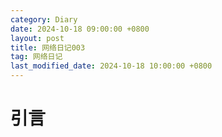 ```yaml
---
category: Diary
date: 2024-10-18 09:00:00 +0800
layout: post
title: 网络日记003
tag: 网络日记
last_modified_date: 2024-10-18 10:00:00 +0800
---
```

# 引言

